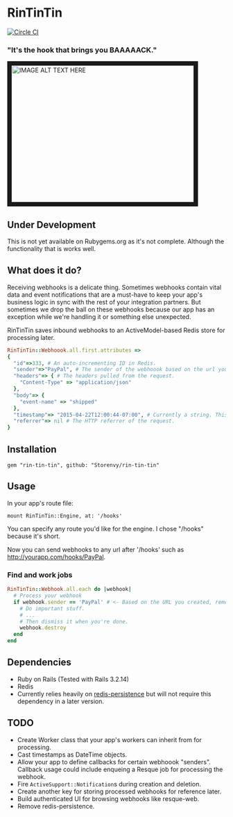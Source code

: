 # RinTinTin

[![Circle CI](https://circleci.com/gh/Storenvy/rin-tin-tin.svg?style=svg)](https://circleci.com/gh/Storenvy/rin-tin-tin)

### "It's the hook that brings you BAAAAACK."

<a href="http://www.youtube.com/watch?feature=player_embedded&v=pdz5kCaCRFM
" target="_blank"><img src="http://img.youtube.com/vi/pdz5kCaCRFM/0.jpg"
alt="IMAGE ALT TEXT HERE" width="420" height="315" border="10" /></a>

## Under Development

This is not yet available on Rubygems.org as it's not complete. Although the functionality that is works well.


## What does it do?

Receiving webhooks is a delicate thing. Sometimes webhooks contain vital data and event notifications that are a must-have to keep your app's business logic in sync with the rest of your integration partners. But sometimes we drop the ball on these webhooks because our app has an exception while we're handling it or something else unexpected.

RinTinTin saves inbound webhooks to an ActiveModel-based Redis store for processing later.

```ruby
RinTinTin::Webhoook.all.first.attributes =>
{
  "id"=>333, # An auto-incrementing ID in Redis.
  "sender"=>"PayPal", # The sender of the webhoook based on the url you define (e.g. "/hooks/PayPal")
  "headers"=> { # The headers pulled from the request.
    "Content-Type" => "application/json"
  },
  "body"=> {
    "event-name" => "shipped"
  },
  "timestamp"=> "2015-04-22T12:00:44-07:00", # Currently a string. This will be a `DateTime` object in a later version.
  "referrer"=> nil # The HTTP referrer of the request.
}

```

## Installation
`gem "rin-tin-tin", github: "Storenvy/rin-tin-tin"`

## Usage
In your app's route file:

`mount RinTinTin::Engine, at: '/hooks'`

You can specify any route you'd like for the engine. I chose "/hooks" because it's short.

Now you can send webhooks to any url after '/hooks' such as http://yourapp.com/hooks/PayPal.

### Find and work jobs

```ruby
RinTinTin::Webhook.all.each do |webhook|
  # Process your webhook
  if webhook.sender == 'PayPal' # <- Based on the URL you created, remember?
    # Do important stuff.
    # ...
    # Then dismiss it when you're done.
    webhook.destroy
  end
end
```

## Dependencies
* Ruby on Rails (Tested with Rails 3.2.14)
* Redis
* Currently relies heavily on [redis-persistence](https://github.com/socialinsider/redis-persistence) but will not require this dependency in a later version.

## TODO

* Create Worker class that your app's workers can inherit from for processing.
* Cast timestamps as DateTime objects.
* Allow your app to define callbacks for certain webhoook "senders". Callback usage could include enqueing a Resque job for processing the webhook.
* Fire `ActiveSupport::Notification`s during creation and deletion.
* Create another key for storing processed webhooks for reference later.
* Build authenticated UI for browsing webhooks like resque-web.
* Remove redis-persistence.
